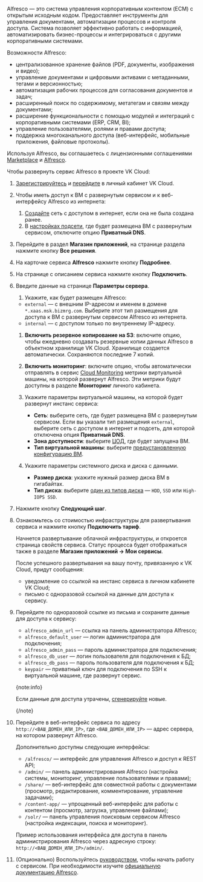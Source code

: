 Alfresco — это система управления корпоративным контентом (ECM) с открытым исходным кодом. Предоставляет инструменты для управления документами, автоматизации процессов и контроля доступа. Система позволяет эффективно работать с информацией, автоматизировать бизнес-процессы и интегрироваться с другими корпоративными системами.

Возможности Alfresco:

- централизованное хранение файлов (PDF, документы, изображения и видео); 
- управление документами и цифровыми активами с метаданными, тегами и версионностью;  
- автоматизация рабочих процессов для согласования документов и задач;  
- расширенный поиск по содержимому, метатегам и связям между документами;  
- расширение функциональности с помощью модулей и интеграций с корпоративными системами (ERP, CRM, BI);  
- управление пользователями, ролями и правами доступа;  
- поддержка многоканального доступа (веб-интерфейс, мобильные приложения, файловые протоколы).

Используя Alfresco, вы соглашаетесь с лицензионными соглашениями [Marketplace](/ru/start/legal/digital-cloud/marketplace) и [Alfresco](https://github.com/Alfresco/acs-deployment/blob/master/LICENSE).

Чтобы развернуть сервис Alfresco в проекте VK Cloud:

1. [Зарегистрируйтесь](/ru/intro/onboarding/account) и [перейдите](https://msk.cloud.vk.com/app) в личный кабинет VK Cloud.
1. Чтобы иметь доступ к ВМ с развернутым сервисом и к веб-интерфейсу Alfresco из интернета:

    1. [Создайте](/ru/networks/vnet/instructions/net#sozdanie_seti) сеть с доступом в интернет, если она не была создана ранее.
    1. В [настройках подсети](/ru/networks/vnet/instructions/net#redaktirovanie_podseti), где будет размещена ВМ с развернутым сервисом, отключите опцию **Приватный DNS**.

1. Перейдите в раздел **Магазин приложений**, на странице раздела нажмите кнопку **Все решения**.
1. На карточке сервиса **Alfresco** нажмите кнопку **Подробнее**.
1. На странице с описанием сервиса нажмите кнопку **Подключить**.
1. Введите данные на странице **Параметры сервера**.
    1. Укажите, как будет размещен Alfresco:
    - `external` — с внешним IP-адресом и именем в домене `*.xaas.msk.bizmrg.com`. Выберите этот тип размещения для доступа к ВМ с развернутым сервисом Alfresco из интернета.
    - `internal` — с доступом только по внутреннему IP-адресу.

    1. **Включить резервное копирование на S3**: включите опцию, чтобы ежедневно создавать резервные копии данных Alfresco в объектном хранилище VK Cloud. Хранилище создается автоматически. Сохраняются последние 7 копий.

    1. **Включить мониторинг**: включите опцию, чтобы автоматически отправлять в сервис [Cloud Monitoring](/ru/monitoring-services/monitoring) метрики виртуальной машины, на которой развернут Alfresco. Эти метрики будут доступны в разделе **Мониторинг** личного кабинета.

    1. Укажите параметры виртуальной машины, на которой будет развернут инстанс сервиса:

        - **Сеть**: выберите сеть, где будет размещена ВМ с развернутым сервисом. Если вы указали тип размещения `external`, выберите сеть с доступом в интернет и подсеть, для которой отключена опция **Приватный DNS**.
        - **Зона доступности**: выберите [ЦОД](/ru/start/concepts/architecture#az), где будет запущена ВМ.
        - **Тип виртуальной машины**: выберите [предустановленную конфигурацию ВМ](/ru/computing/iaas/concepts/vm/flavor).

    1. Укажите параметры системного диска и диска с данными.

        - **Размер диска**: укажите нужный размер диска ВМ в гигабайтах.
        - **Тип диска**: выберите [один из типов диска](/ru/computing/iaas/concepts/data-storage/disk-types#disk_types) — `HDD`, `SSD` или `High-IOPS SSD`.

1. Нажмите кнопку **Следующий шаг**.
1. Ознакомьтесь со стоимостью инфраструктуры для развертывания сервиса и нажмите кнопку **Подключить тариф**.

    Начнется развертывание облачной инфраструктуры, и откроется страница свойств сервиса. Статус процесса будет отображаться также в разделе **Магазин приложений → Мои сервисы**.

    После успешного развертывания на вашу почту, привязанную к VK Cloud, придут сообщения:

    - уведомление со ссылкой на инстанс сервиса в личном кабинете VK Cloud;
    - письмо с одноразовой ссылкой на данные для доступа к сервису.

1. Перейдите по одноразовой ссылке из письма и сохраните данные для доступа к сервису:

    - `alfresco_admin_url` — ссылка на панель администратора Alfresco;
    - `alfresco_default_user` — логин администратора для подключения;
    - `alfresco_admin_pass` — пароль администратора для подключения;
    - `alfresco_db_user` — логин пользователя для подключения к БД;
    - `alfresco_db_pass` — пароль пользователя для подключения к БД;
    - `keypair` — приватный ключ для подключения по SSH к виртуальной машине, где развернут сервис.

   {note:info}

   Если данные для доступа утрачены, [сгенерируйте](../../instructions/pr-instance-manage#update_access) новые.

   {/note}

1. Перейдите в веб-интерфейс сервиса по адресу `http://<ВАШ_ДОМЕН_ИЛИ_IP>`, где `<ВАШ_ДОМЕН_ИЛИ_IP>` — адрес сервера, на котором развернут Alfresco.

    Дополнительно доступны следующие интерфейсы:

    - `/alfresco/` — интерфейс для управления Alfresco и доступ к REST API;
    - `/admin/` — панель администрирования Alfresco (настройка системы, мониторинг, управление пользователями и правами);
    - `/share/` — веб-интерфейс для совместной работы с документами (просмотр, редактирование, комментирование, управление задачами);
    - `/content-app/` — упрощенный веб-интерфейс для работы с контентом (просмотр, загрузка, управление файлами);
    - `/solr/` — панель управления поисковым сервисом Alfresco (настройка индексации, поиска и мониторинг).

    Пример использования интерфейса для доступа в панель администрирования Alfresco через адресную строку: `http://<ВАШ_ДОМЕН_ИЛИ_IP>/admin/`.
    
1. (Опционально) Воспользуйтесь [руководством](https://support.hyland.com/r/Alfresco/Alfresco-Content-Services-Community-Edition/23.3/Alfresco-Content-Services-Community-Edition/Install/Install-with-zip/Install-additional-software/Test-installation/Post-installation-checks), чтобы начать работу с сервисом. При необходимости изучите [официальную документацию Alfresco](https://support.hyland.com/r/Alfresco/Alfresco-Content-Services-Community-Edition/23.3/Alfresco-Content-Services-Community-Edition).


